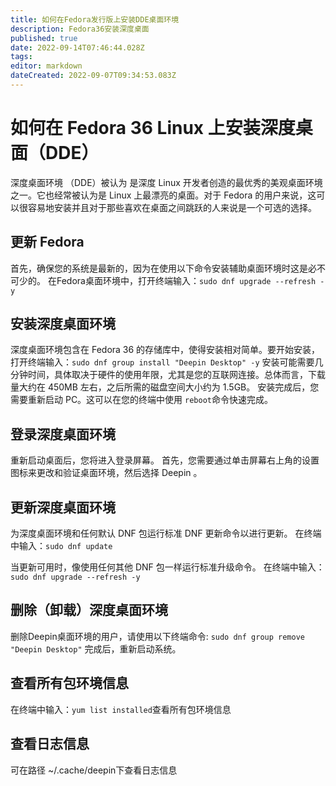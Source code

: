 ```yaml
---
title: 如何在Fedora发行版上安装DDE桌面环境
description: Fedora36安装深度桌面
published: true
date: 2022-09-14T07:46:44.028Z
tags: 
editor: markdown
dateCreated: 2022-09-07T09:34:53.083Z
---
```


# 如何在 Fedora 36 Linux 上安装深度桌面（DDE）

深度桌面环境 （DDE）被认为  是深度 Linux 开发者创造的最优秀的美观桌面环境之一。它也经常被认为是 Linux 上最漂亮的桌面。对于 Fedora 的用户来说，这可以很容易地安装并且对于那些喜欢在桌面之间跳跃的人来说是一个可选的选择。

## 更新 Fedora

首先，确保您的系统是最新的，因为在使用以下命令安装辅助桌面环境时这是必不可少的。
在Fedora桌面环境中，打开终端输入：```sudo dnf upgrade --refresh -y```

## 安装深度桌面环境

深度桌面环境包含在 Fedora 36 的存储库中，使得安装相对简单。要开始安装，打开终端输入：```sudo dnf group install "Deepin Desktop" -y```
安装可能需要几分钟时间，具体取决于硬件的使用年限，尤其是您的互联网连接。总体而言，下载量大约在 450MB 左右，之后所需的磁盘空间大小约为 1.5GB。
安装完成后，您需要重新启动 PC。这可以在您的终端中使用 ```reboot```命令快速完成。

## 登录深度桌面环境

重新启动桌面后，您将进入登录屏幕。
首先，您需要通过单击屏幕右上角的设置图标来更改和验证桌面环境，然后选择 Deepin 。

## 更新深度桌面环境

为深度桌面环境和任何默认 DNF 包运行标准 DNF 更新命令以进行更新。
在终端中输入：```sudo dnf update```

当更新可用时，像使用任何其他 DNF 包一样运行标准升级命令。
在终端中输入：```sudo dnf upgrade --refresh -y```

## 删除（卸载）深度桌面环境

删除Deepin桌面环境的用户，请使用以下终端命令:
``` sudo dnf group remove "Deepin Desktop" ```
完成后，重新启动系统。

## 查看所有包环境信息
在终端中输入：```yum list installed```查看所有包环境信息

## 查看日志信息
可在路径 ~/.cache/deepin下查看日志信息


